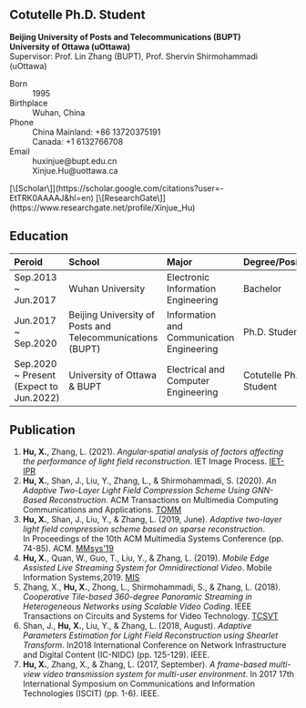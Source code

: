 ## Cotutelle Ph.D. Student
 **Beijing University of Posts and Telecommunications (BUPT)** <br>
 **University of Ottawa (uOttawa)** <br>
 Supervisor: Prof. Lin Zhang (BUPT), Prof. Shervin Shirmohammadi (uOttawa)

<dl>
<dt>Born</dt>
<dd>1995</dd>
<dt>Birthplace</dt>
<dd>Wuhan, China</dd>
<dt>Phone</dt>
<dd>China Mainland: +86 13720375191</dd>
<dd>Canada: +1 6132766708</dd>
<dt>Email</dt>
<dd>huxinjue@bupt.edu.cn</dd>
<dd>Xinjue.Hu@uottawa.ca</dd>
</dl>
[\[Scholar\]](https://scholar.google.com/citations?user=-EtTRK0AAAAJ&hl=en)  [\[ResearchGate\]](https://www.researchgate.net/profile/Xinjue_Hu)

## Education

|       Peroid              |      School       | Major | Degree/Position |
|:--------------------------|:---------------------------|:--------------|:------------|
| Sep.2013 ~ Jun.2017 | Wuhan University  | Electronic Information Engineering | Bachelor |
| Jun.2017 ~ Sep.2020  | Beijing University of Posts and Telecommunications (BUPT) | Information and Communication Engineering  | Ph.D. Student |
| Sep.2020 ~ Present (Expect to Jun.2022)  | University of Ottawa & BUPT | Electrical and Computer Engineering | Cotutelle Ph.D. Student |


## Publication
1.  **Hu, X.**, Zhang, L. (2021). _Angular‐spatial analysis of factors affecting the performance of light field reconstruction_. IET Image Process. [IET-IPR](https://ietresearch.onlinelibrary.wiley.com/doi/full/10.1049/ipr2.12203)
2.  **Hu, X.**, Shan, J., Liu, Y., Zhang, L., & Shirmohammadi, S. (2020). _An Adaptive Two-Layer Light Field Compression Scheme Using GNN-Based Reconstruction_. ACM Transactions on Multimedia Computing Communications and Applications. [TOMM](https://dl.acm.org/doi/10.1145/3395620?cid=81100662680)
3.  **Hu, X.**, Shan, J., Liu, Y., & Zhang, L. (2019, June). _Adaptive two-layer light field compression scheme based on sparse reconstruction_. In Proceedings of the 10th ACM Multimedia Systems Conference (pp. 74-85). ACM. [MMsys'19](https://dl.acm.org/doi/abs/10.1145/3304109.3306228)
4.  **Hu, X.**, Quan, W., Guo, T., Liu, Y., & Zhang, L. (2019). _Mobile Edge Assisted Live Streaming System for Omnidirectional Video_. Mobile Information Systems,2019. [MIS](https://www.hindawi.com/journals/misy/2019/8487372/)
5.  Zhang, X., **Hu, X.**, Zhong, L., Shirmohammadi, S., & Zhang, L. (2018). _Cooperative Tile-based 360-degree Panoramic Streaming in Heterogeneous Networks using Scalable Video Coding_. IEEE Transactions on Circuits and Systems for Video Technology. [TCSVT](https://ieeexplore.ieee.org/document/8576614/)
6.  Shan, J., **Hu, X.**, Liu, Y., & Zhang, L. (2018, August). _Adaptive Parameters Estimation for Light Field Reconstruction using Shearlet Transform_. In2018 International Conference on Network Infrastructure and Digital Content (IC-NIDC) (pp. 125-129). IEEE.
7.  **Hu, X.**, Zhang, X., & Zhang, L. (2017, September). _A frame-based multi-view video transmission system for multi-user environment_. In 2017 17th International Symposium on Communications and Information Technologies (ISCIT) (pp. 1-6). IEEE.
